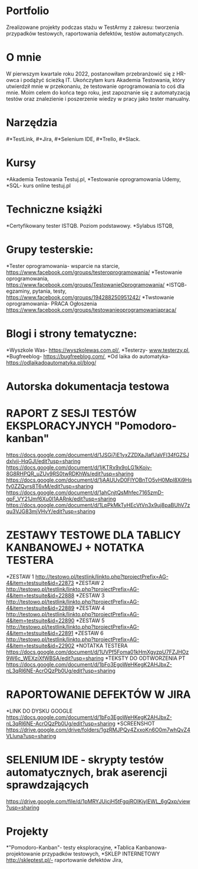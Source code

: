 # Portfolio
Zrealizowane projekty podczas stażu w TestArmy z zakresu: tworzenia przypadków testowych, raportowania defektów, testów automatycznych.

# O mnie 
W pierwszym kwartale roku 2022, postanowiłam przebranżowić się z HR-owca i podążyć ścieżką IT. Ukończyłam kurs Akademia Testowania, który utwierdził mnie w przekonaniu, że testowanie oprogramowania to coś dla mnie. Moim celem do końca tego roku, jest zapoznanie się z automatyzacją testów oraz znalezienie i poszerzenie wiedzy w pracy jako tester manualny.

# Narzędzia 
#*TestLink, 
#*Jira, 
#*Selenium IDE, 
#*Trello, 
#*Slack.

# Kursy 
*Akademia Testowania Testuj.pl,
*Testowanie oprogramowania Udemy, 
*SQL- kurs online testuj.pl

# Techniczne książki 
*Certyfikowany tester ISTQB. Poziom podstawowy. 
*Sylabus ISTQB, 

# Grupy testerskie: 
*Tester oprogramowania- wsparcie na starcie, https://www.facebook.com/groups/testeroprogramowania/
*Testowanie oprogramowania, https://www.facebook.com/groups/TestowanieOprogramowania/
*ISTQB- egzaminy, pytania, testy, https://www.facebook.com/groups/194288250951242/
*Twstowanie oprogramowania- PRACA Ogłoszenia https://www.facebook.com/groups/testowanieoprogramowaniapraca/

# Blogi i strony tematyczne: 
*Wyszkole Was- https://wyszkolewas.com.pl/, 
*Testerzy- www.testerzy.pl, 
*Bugfreeblog- https://bugfreeblog.com/,
*Od laika do automatyka- https://odlaikadoautomatyka.pl/blog/

# Autorska dokumentacja testowa
# RAPORT Z SESJI TESTÓW EKSPLORACYJNYCH "Pomodoro-kanban"
https://docs.google.com/document/d/1JSGi7iE1yxZZDXaJIafUaVFl34fGZSJdxlvji-HqGJI/edit?usp=sharing
https://docs.google.com/document/d/1jKTRx9x9oLG1kKojv-8G8RHPQR_uZUv9RS0twRDKhWs/edit?usp=sharing
https://docs.google.com/document/d/1jAAUUvD0FIYOBnTO5vH0Mpl8Xi9Hsfy0ZZQyrs8T6vM/edit?usp=sharing
https://docs.google.com/document/d/1ahCnjtQsMhfec7165zmD-gpF_VY21Jmf6Xu0I1AARnk/edit?usp=sharing
https://docs.google.com/document/d/1LpPkMkTyHEcVtVn3x9uj8paBUhV7zqu3VJG83mjVHvY/edit?usp=sharing

# ZESTAWY TESTOWE DLA TABLICY KANBANOWEJ + NOTATKA TESTERA 
*ZESTAW 1 http://testowo.pl/testlink/linkto.php?tprojectPrefix=AG-4&item=testsuite&id=22873
*ZESTAW 2 http://testowo.pl/testlink/linkto.php?tprojectPrefix=AG-4&item=testsuite&id=22888
*ZESTAW 3 http://testowo.pl/testlink/linkto.php?tprojectPrefix=AG-4&item=testsuite&id=22889
*ZESTAW 4 http://testowo.pl/testlink/linkto.php?tprojectPrefix=AG-4&item=testsuite&id=22890
*ZESTAW 5 http://testowo.pl/testlink/linkto.php?tprojectPrefix=AG-4&item=testsuite&id=22891
*ZESTAW 6 http://testowo.pl/testlink/linkto.php?tprojectPrefix=AG-4&item=testsuite&id=22902
*NOTATKA TESTERA https://docs.google.com/document/d/1UVPf5Foma01kHmXgyzpU7FZJHOz9W6c_WEXziXfWBSA/edit?usp=sharing
*TEKSTY DO ODTWORZENIA PT https://docs.google.com/document/d/1bFo3EgoWeHKegK2AHJbxZ-nL3qRl6NE-AcrOQzPb0Ug/edit?usp=sharing

# RAPORTOWANIE DEFEKTÓW W JIRA
*LINK DO DYSKU GOOGLE https://docs.google.com/document/d/1bFo3EgoWeHKegK2AHJbxZ-nL3qRl6NE-AcrOQzPb0Ug/edit?usp=sharing
*SCREENSHOT https://drive.google.com/drive/folders/1gzRMJPQy4ZxxoKn6O0m7whQvZ4VLluna?usp=sharing

# SELENIUM IDE - skrypty testów automatycznych, brak aserencji sprawdzających 
https://drive.google.com/file/d/1pMRYJUicjH5tFgqjROIKjylEWL_6gQxp/view?usp=sharing

# Projekty 
*"Pomodoro-Kanban"- testy eksploracyjne, 
*Tablica Kanbanowa- projektowanie przypadków testowych, 
*SKLEP INTERNETOWY http://skleptest.pl/- raportowanie defektów Jira,  
